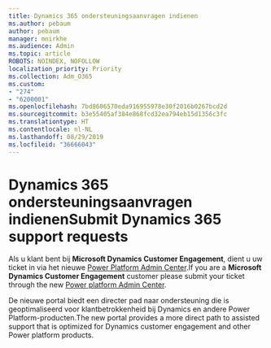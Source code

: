 ```yaml
---
title: Dynamics 365 ondersteuningsaanvragen indienen
ms.author: pebaum
author: pebaum
manager: mnirkhe
ms.audience: Admin
ms.topic: article
ROBOTS: NOINDEX, NOFOLLOW
localization_priority: Priority
ms.collection: Adm_O365
ms.custom:
- "274"
- "6200001"
ms.openlocfilehash: 7bd8606570eda916955978e30f2016b0267bcd2d
ms.sourcegitcommit: b3e55405af384e868fcd32ea794eb15d1356c3fc
ms.translationtype: HT
ms.contentlocale: nl-NL
ms.lasthandoff: 08/29/2019
ms.locfileid: "36666043"
---
```

# <a name="submit-dynamics-365-support-requests"></a><span data-ttu-id="234af-102">Dynamics 365 ondersteuningsaanvragen indienen</span><span class="sxs-lookup"><span data-stu-id="234af-102">Submit Dynamics 365 support requests</span></span>

<span data-ttu-id="234af-103">Als u klant bent bij **Microsoft Dynamics Customer Engagement**, dient u uw ticket in via het nieuwe [Power Platform Admin Center](https://admin.powerplatform.microsoft.com/?ref=officemodern).</span><span class="sxs-lookup"><span data-stu-id="234af-103">If you are a **Microsoft Dynamics Customer Engagement** customer please submit your ticket through the new [Power platform Admin Center](https://admin.powerplatform.microsoft.com/?ref=officemodern).</span></span>
  
<span data-ttu-id="234af-104">De nieuwe portal biedt een directer pad naar ondersteuning die is geoptimaliseerd voor klantbetrokkenheid bij Dynamics en andere Power Platform-producten.</span><span class="sxs-lookup"><span data-stu-id="234af-104">The new portal provides a more direct path to assisted support that is optimized for Dynamics customer engagement and other Power platform products.</span></span>
  